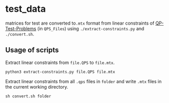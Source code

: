 # test_data

matrices for test are converted to`.mtx` format from linear constraints of
[QP-Test-Problems](https://github.com/YimingYAN/QP-Test-Problems) (in
`QPS_Files`) using `./extract-constraints.py` and `./convert.sh`.

## Usage of scripts

Extract linear constraints from `file.QPS` to `file.mtx`.
```
python3 extract-constraints.py file.QPS file.mtx
```

Extract linear constraints from all `.qps` files in `folder` and write `.mtx`
files in the current working directory.
```
sh convert.sh folder
```

